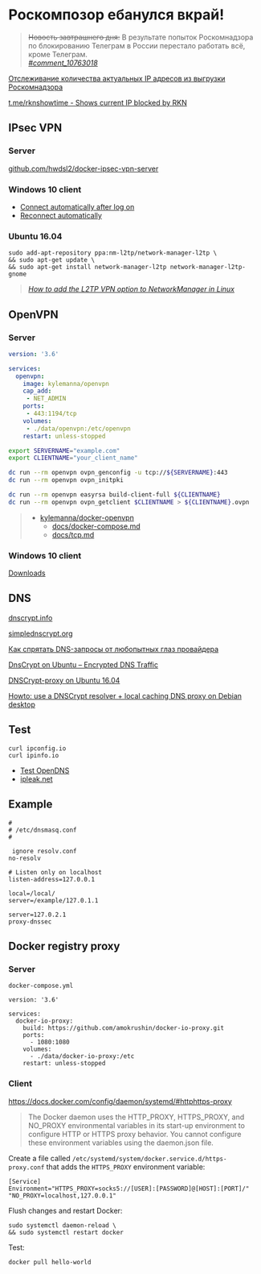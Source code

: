# Роскомпозор ебанулся вкрай!

> <s>Новость завтрашнего дня:</s> В результате попыток Роскомнадзора по блокированию Телеграм в России перестало работать всё, кроме Телеграм.<br/>
> *[#comment_10763018](https://habrahabr.ru/post/353822/#comment_10763018)*

[Отслеживание количества актуальных IP адресов из выгрузки Роскомнадзора](https://usher2.club/)

[t.me/rknshowtime - Shows current IP blocked by RKN](https://t.me/rknshowtime)




## IPsec VPN

### Server

[github.com/hwdsl2/docker-ipsec-vpn-server](https://github.com/hwdsl2/docker-ipsec-vpn-server)

### Windows 10 client

- [Connect automatically after log on](https://answers.microsoft.com/en-us/insider/forum/insider_wintp-insider_web-insiderplat_pc/can-i-set-my-vpn-conection-to-connect/c6a1e7f2-9cee-42ec-9f98-7fcf2b3a3a42)
- [Reconnect automatically](https://rushtips.com/windows-10-vpn-reconnect-automatically)

### Ubuntu 16.04

```
sudo add-apt-repository ppa:nm-l2tp/network-manager-l2tp \
&& sudo apt-get update \
&& sudo apt-get install network-manager-l2tp network-manager-l2tp-gnome
```
> *[How to add the L2TP VPN option to NetworkManager in Linux](https://www.techrepublic.com/article/how-to-add-the-l2tp-vpn-option-to-network-manager-in-linux/)*




## OpenVPN

### Server

```yml
version: '3.6'

services:
  openvpn:
    image: kylemanna/openvpn
    cap_add:
     - NET_ADMIN
    ports:
     - 443:1194/tcp
    volumes:
     - ./data/openvpn:/etc/openvpn
    restart: unless-stopped
```

```sh
export SERVERNAME="example.com"
export CLIENTNAME="your_client_name"

dc run --rm openvpn ovpn_genconfig -u tcp://${SERVERNAME}:443
dc run --rm openvpn ovpn_initpki

dc run --rm openvpn easyrsa build-client-full ${CLIENTNAME}
dc run --rm openvpn ovpn_getclient $CLIENTNAME > ${CLIENTNAME}.ovpn
```
> * [kylemanna/docker-openvpn](https://github.com/kylemanna/docker-openvpn)
>   - [docs/docker-compose.md](https://github.com/kylemanna/docker-openvpn/blob/master/docs/docker-compose.md)
>   - [docs/tcp.md](https://github.com/kylemanna/docker-openvpn/blob/master/docs/tcp.md)

### Windows 10 client

[Downloads](https://openvpn.net/index.php/open-source/downloads.html)




## DNS

[dnscrypt.info](https://dnscrypt.info/)

[simplednscrypt.org](https://simplednscrypt.org/)

[Как спрятать DNS-запросы от любопытных глаз провайдера](https://habrahabr.ru/post/353878/)

[DnsCrypt on Ubuntu – Encrypted DNS Traffic](https://linuxhint.com/dnscrypt-ubuntu/)

[DNSCrypt-proxy on Ubuntu 16.04](https://sorenpoulsen.com/dnscrypt-proxy-on-ubuntu-1604)

[Howto: use a DNSCrypt resolver + local caching DNS proxy on Debian desktop](https://www.reddit.com/r/linux/comments/49eds2/howto_use_a_dnscrypt_resolver_local_caching_dns/)

## Test

```
curl ipconfig.io
curl ipinfo.io
```

- [Test OpenDNS](https://welcome.opendns.com/)
- [ipleak.net](https://ipleak.net/)

## Example

```
#
# /etc/dnsmasq.conf
#

 ignore resolv.conf
no-resolv

# Listen only on localhost
listen-address=127.0.0.1

local=/local/
server=/example/127.0.1.1

server=127.0.2.1
proxy-dnssec
```

## Docker registry proxy

### Server

`docker-compose.yml`
```
version: '3.6'

services:
  docker-io-proxy:
    build: https://github.com/amokrushin/docker-io-proxy.git
    ports:
      - 1080:1080
    volumes:
      - ./data/docker-io-proxy:/etc
    restart: unless-stopped
```

### Client

https://docs.docker.com/config/daemon/systemd/#httphttps-proxy

> The Docker daemon uses the HTTP_PROXY, HTTPS_PROXY, and NO_PROXY environmental variables in its start-up environment 
> to configure HTTP or HTTPS proxy behavior. You cannot configure these environment variables using the daemon.json file.

Create a file called `/etc/systemd/system/docker.service.d/https-proxy.conf` that adds the `HTTPS_PROXY` environment variable:

```
[Service]
Environment="HTTPS_PROXY=socks5://[USER]:[PASSWORD]@[HOST]:[PORT]/" "NO_PROXY=localhost,127.0.0.1"
```

Flush changes and restart Docker:

```
sudo systemctl daemon-reload \
&& sudo systemctl restart docker
```

Test:
```
docker pull hello-world
```
